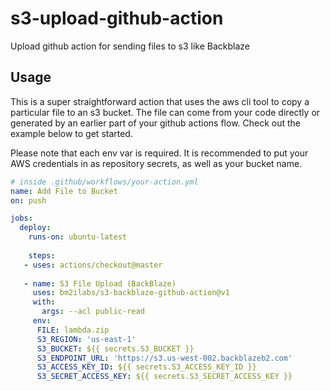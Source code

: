 # s3-upload-github-action
Upload github action for sending files to s3 like Backblaze


## Usage

This is a super straightforward action that uses the aws cli tool to copy a particular file to an s3 bucket. The file can come from your code directly or generated by an earlier part of your github actions flow. Check out the example below to get started.

Please note that each env var is required. It is recommended to put your AWS credentials in as repository secrets, as well as your bucket name.

```yaml
# inside .github/workflows/your-action.yml
name: Add File to Bucket
on: push

jobs:
  deploy:
    runs-on: ubuntu-latest
    
    steps:
   - uses: actions/checkout@master
   
   - name: S3 File Upload (BackBlaze)
     uses: bm2ilabs/s3-backblaze-github-action@v1
     with:
       args: --acl public-read
     env:
      FILE: lambda.zip
      S3_REGION: 'us-east-1'
      S3_BUCKET: ${{ secrets.S3_BUCKET }}
      S3_ENDPOINT_URL: 'https://s3.us-west-002.backblazeb2.com'
      S3_ACCESS_KEY_ID: ${{ secrets.S3_ACCESS_KEY_ID }}
      S3_SECRET_ACCESS_KEY: ${{ secrets.S3_SECRET_ACCESS_KEY }}
```
